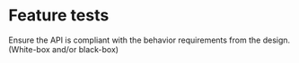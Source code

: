 # Feature tests

Ensure the API is compliant with the behavior requirements from the design. (White-box and/or black-box)
